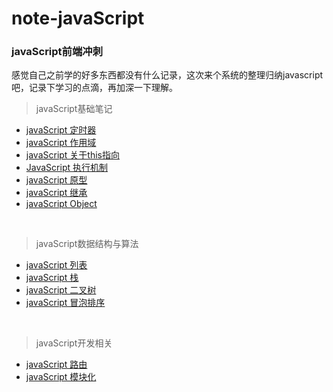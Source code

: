 # note-javaScript
### javaScript前端冲刺<br>

感觉自己之前学的好多东西都没有什么记录，这次来个系统的整理归纳javascript吧，记录下学习的点滴，再加深一下理解。

> javaScript基础笔记<br>

* [javaScript 定时器](https://github.com/MrWeilian/note-javaScript/issues/1)<br>
* [javaScript 作用域](https://github.com/MrWeilian/note-javaScript/issues/2)<br>
* [javaScript 关于this指向](https://github.com/MrWeilian/note-javaScript/issues/3)<br>
* [JavaScript 执行机制](https://github.com/MrWeilian/note-javaScript/issues/4)<br>
* [javaScript 原型](https://github.com/MrWeilian/note-javaScript/issues/5)<br>
* [javaScript 继承](https://github.com/MrWeilian/note-javaScript/issues/6)<br>
* [javaScript Object](https://github.com/MrWeilian/note-javaScript/issues/7)<br>

<br>

> javaScript数据结构与算法<br>
* [javaScript 列表](https://github.com/MrWeilian/note-javaScript/issues/8)<br>
* [javaScript 栈](https://github.com/MrWeilian/note-javaScript/issues/9)<br>
* [javaScript 二叉树](https://github.com/MrWeilian/note-javaScript/issues/10)<br>
* [javaScript 冒泡排序](https://github.com/MrWeilian/note-javaScript/issues/13)<br>

<br>

> javaScript开发相关<br>
* [javaScript 路由](https://github.com/MrWeilian/note-javaScript/issues/11)<br>
* [javaScript 模块化](https://github.com/MrWeilian/note-javaScript/issues/12)<br>
